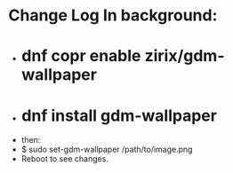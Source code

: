 # Change Log In background:
  * # dnf copr enable zirix/gdm-wallpaper
  * # dnf install gdm-wallpaper
  * then:
  * $ sudo set-gdm-wallpaper /path/to/image.png
  * Reboot to see changes.
